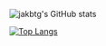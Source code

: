 ![jakbtg's GitHub stats](https://github-readme-stats.vercel.app/api?username=jakbtg&show_icons=true&theme=radical)

[![Top Langs](https://github-readme-stats.vercel.app/api/top-langs/?username=jakbtg&layout=compact)](https://github.com/anuraghazra/github-readme-stats)
